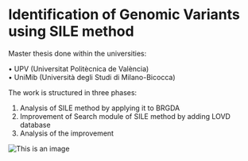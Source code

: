 # Identification of Genomic Variants using SILE method

Master thesis done within the universities: 

  • UPV (Universitat Politècnica de València)\
  • UniMib (Università degli Studi di Milano-Bicocca)

The work is structured in three phases:

1) Analysis of SILE method by applying it to BRGDA
2) Improvement of Search module of SILE method by adding LOVD database
3) Analysis of the improvement 

![This is an image](https://github.com/mattiaventola/MasterThesis-ImprovingSILE/blob/main/SILEimage.jpg)
